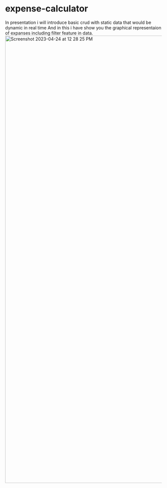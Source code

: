 # expense-calculator
In presentation i will introduce basic crud with static data that would be dynamic in real time And in this i have show you the graphical representaion of expanses including filter feature in data.
<img width="1439" alt="Screenshot 2023-04-24 at 12 28 25 PM" src="https://user-images.githubusercontent.com/55350982/233924798-cd40bfcf-6d81-4437-939e-8dbafaee160f.png">
